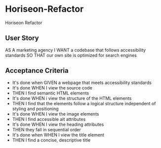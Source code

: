 # Horiseon-Refactor
Horiseon Refactor


## User Story
AS A marketing agency
I WANT a codebase that follows accessibility standards
SO THAT our own site is optimized for search engines

## Acceptance Criteria

* It's done when GIVEN a webpage that meets accessibility standards
* It's done WHEN I view the source code
* THEN I find semantic HTML elements
* It's done WHEN i view the structure of the HTML elements
* THEN I find that the elements follow a logical structure independent of styling and positioning
* It's done WHEN I view the image elements
* THEN I find accessible alt attributes
* It's done WHEN I view the heading attributes
* THEN they fall in sequential order
* It's done when WHEN I view the title element
* THEN I find a concise, descriptive title 